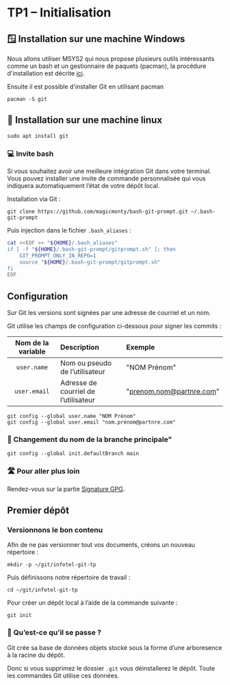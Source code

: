 # TP1 – Initialisation
## 🪟 Installation sur une machine Windows

Nous allons utiliser MSYS2 qui nous propose plusieurs outils intéressants comme un bash et un gestionnaire de paquets (pacman), la procédure d'installation est décrite [ici](https://www.msys2.org/#installation). 

Ensuite il est possible d'installer Git en utilisant pacman

```console
pacman -S git
```

## 🐧 Installation sur une machine linux

```console
sudo apt install git
```

### 💻 Invite bash

Si vous souhaitez avoir une meilleure intégration Git dans votre terminal.
Vous pouvez installer une invite de commande personnalisée qui vous
indiquera automatiquement l’état de votre dépôt local.

Installation via Git :

```console
git clone https://github.com/magicmonty/bash-git-prompt.git ~/.bash-git-prompt
```

Puis injection dans le fichier `.bash_aliases` :

```bash title="~/.bash_aliases"
cat <<EOF >> "${HOME}/.bash_aliases"
if [ -f "${HOME}/.bash-git-prompt/gitprompt.sh" ]; then
    GIT_PROMPT_ONLY_IN_REPO=1
    source "${HOME}/.bash-git-prompt/gitprompt.sh"
fi
EOF
```

## Configuration

Sur Git les versions sont signées par une adresse de courriel et un nom.

Git utilise les champs de configuration ci-dessous pour signer les commits :

| Nom de la variable | Description                          | Exemple                   |
| :----------------: | :----------------------------------- | :------------------------ |
|    `user.name`     | Nom ou pseudo de l’utilisateur       | "NOM Prénom"             |
|    `user.email`    | Adresse de courriel de l’utilisateur | "prenom.nom@partnre.com" |

```console
git config --global user.name "NOM Prénom"
git config --global user.email "nom.prénom@partnre.com"
```

### 📍 Changement du nom de la branche principale"

```console
git config --global init.defaultBranch main
```

### 🛣️ Pour aller plus loin

Rendez-vous sur la partie [Signature GPG](../gpg.md).

## Premier dépôt

### Versionnons le bon contenu

Afin de ne pas versionner tout vos documents, créons un nouveau répertoire :

```console
mkdir -p ~/git/infotel-git-tp
```

Puis définissons notre répertoire de travail :

```console
cd ~/git/infotel-git-tp
```

Pour créer un dépôt local à l’aide de la commande suivante :

```console
git init
```

### 📝 Qu’est-ce qu’il se passe ?

Git crée sa base de données objets stocké sous la forme d’une arboresence
à la racine du dépôt.

Donc si vous supprimez le dossier `.git` vous déinstallerez le dépôt.
Toute les commandes Git utilise ces données.
